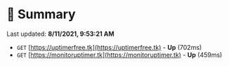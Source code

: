 # 📖 Summary
Last updated: **8/11/2021, 9:53:21 AM**

- `GET` [https://uptimerfree.tk](https://uptimerfree.tk) - **Up** (702ms)
- `GET` [https://monitoruptimer.tk](https://monitoruptimer.tk) - **Up** (459ms)
